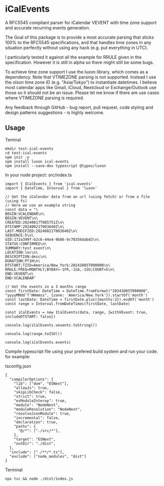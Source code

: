 # iCalEvents
A RFC5545 compliant parser for iCalendar VEVENT with time zone support and accurate recurring events generation.

The Goal of this package is to provide a most accurate parsing that sticks 100% to the RFC5545 specifications, and that handles time zones in any situation perfectly without using any hack (e.g. put everything in UTC).

I particularly tested it against all the example for RRULE given in the specification. However it is still in alpha so there might still be some bugs.

To achieve time zone support I use the luxon library, which comes as a dependency.
Note that VTIMEZONE parsing is not supported. Instead I use the olson time zone ID (e.g. "Asia/Tokyo") to instantiate datetimes.
I believe most calendar apps like Gmail, iCloud, Nextcloud or Exchange/Outlook use those so it should not be an issue.
Please let me know if there are use cases where VTIMEZONE parsing is required.

Any feedback through GitHub - bug report, pull request, code styling and design patterns suggestions - is highly welcome.


## Usage
Teminal
```
mkdir test-ical-events
cd test-ical-events
npm init -y
npm install luxon ical-events
npm install --save-dev typescript @types/luxon
```

In your node project:
src/index.ts
```
import { ICalEvents } from 'ical-events'
import { DateTime, Interval } from 'luxon'

// Get the iCalendar data from an url (using fetch) or from a file (using fs)
// Here we use an example string
const data = "\
BEGIN:VCALENDAR\n\
BEGIN:VEVENT\n\
CREATED:20240817T085751Z\n\
DTSTAMP:20240821T003640Z\n\
LAST-MODIFIED:20240821T003640Z\n\
SEQUENCE:5\n\
UID:172a399f-b2c6-44e4-9b06-9c70356dabd2\n\
STATUS:CONFIRMED\n\
SUMMARY:test event\n\
LOCATION:loc\n\
DESCRIPTION:desc\n\
DURATION:PT1H\n\
DTSTART;TZID=America/New_York:20241005T090000\n\
RRULE:FREQ=MONTHLY;BYDAY=-1FR,-1SA,-1SU;COUNT=5\n\
END:VEVENT\n\
END:VCALENDAR"

// Get the events in a 3 months range
const firstDate: DateTime = DateTime.fromFormat("20241005T090000", "yyyyMMdd'T'HHmmss", {zone: 'America/New_York'}).startOf('month')
const lastDate: DateTime = firstDate.plus({months:2}).endOf('month')
const range = Interval.fromDateTimes(firstDate, lastDate)

const iCalEvents = new ICalEvents(data, range, {withVEvent: true, includeDTSTART: false})

console.log(iCalEvents.vevents.toString())

console.log(range.toISO())

console.log(iCalEvents.events)
```

Compile typescript file using your prefered build system and run your code.
for example:

tsconfig.json
```
{
  "compilerOptions": {
    "lib": ["dom", "ESNext"],
    "allowJs": true,
    "skipLibCheck": false,
    "strict": true,
    "esModuleInterop": true,
    "module": "NodeNext",
    "moduleResolution": "NodeNext",
    "resolveJsonModule": true,
    "incremental": false,
    "declaration": true,
    "paths": {
      "@/*": ["./src/*"],
    },
    "target": "ESNext",
    "outDir": "./dist",
  },
  "include": ["./**/*.ts"],
  "exclude": ["node_modules", "dist"]
}
```

Terminal
```
npx tsc && node ./dist/index.js
```

